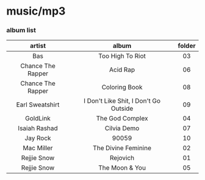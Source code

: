 # music/mp3

### album list

artist | album | folder
:----: | :---: | :---:
Bas | Too High To Riot | 03
Chance The Rapper | Acid Rap | 06
Chance The Rapper | Coloring Book | 08
Earl Sweatshirt | I Don't Like Shit, I Don't Go Outside | 09
GoldLink | The God Complex | 04
Isaiah Rashad | Cilvia Demo | 07
Jay Rock | 90059 | 10
Mac Miller | The Divine Feminine | 02
Rejjie Snow | Rejovich | 01
Rejjie Snow | The Moon & You | 05


